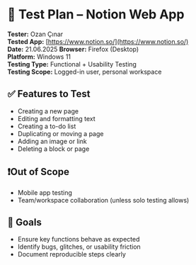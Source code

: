 # 🧪 Test Plan – Notion Web App

**Tester:** Ozan Çınar  
**Tested App:** [https://www.notion.so/](https://www.notion.so/)  
**Date:** 21.06.2025 
**Browser:** Firefox (Desktop)  
**Platform:** Windows 11  
**Testing Type:** Functional + Usability Testing  
**Testing Scope:** Logged-in user, personal workspace

## ✅ Features to Test
- Creating a new page
- Editing and formatting text
- Creating a to-do list
- Duplicating or moving a page
- Adding an image or link
- Deleting a block or page

## ❗Out of Scope
- Mobile app testing  
- Team/workspace collaboration (unless solo testing allows)

## 🎯 Goals
- Ensure key functions behave as expected  
- Identify bugs, glitches, or usability friction  
- Document reproducible steps clearly

